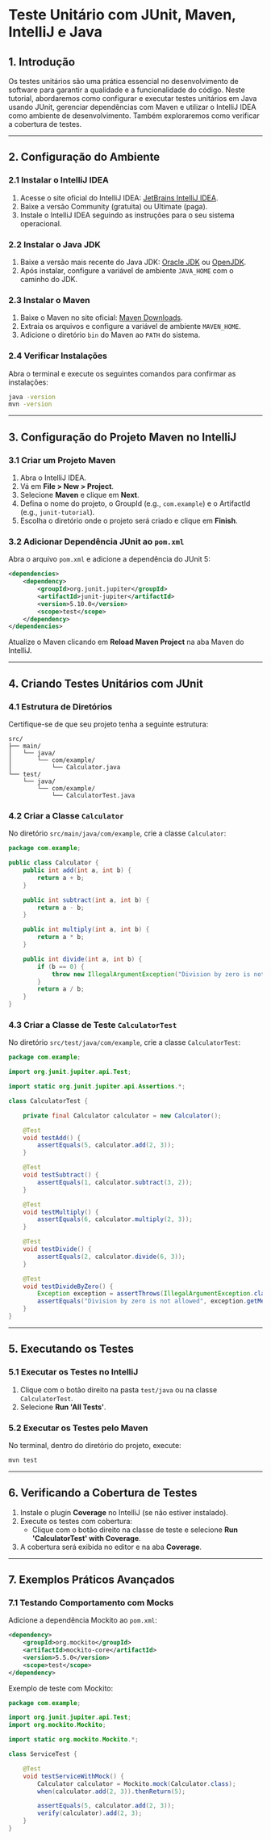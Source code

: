 # Teste Unitário com JUnit, Maven, IntelliJ e Java

## **1. Introdução**
Os testes unitários são uma prática essencial no desenvolvimento de software para garantir a qualidade e a funcionalidade do código. Neste tutorial, abordaremos como configurar e executar testes unitários em Java usando JUnit, gerenciar dependências com Maven e utilizar o IntelliJ IDEA como ambiente de desenvolvimento. Também exploraremos como verificar a cobertura de testes.

---

## **2. Configuração do Ambiente**

### **2.1 Instalar o IntelliJ IDEA**
1. Acesse o site oficial do IntelliJ IDEA: [JetBrains IntelliJ IDEA](https://www.jetbrains.com/idea/).
2. Baixe a versão Community (gratuita) ou Ultimate (paga).
3. Instale o IntelliJ IDEA seguindo as instruções para o seu sistema operacional.

### **2.2 Instalar o Java JDK**
1. Baixe a versão mais recente do Java JDK: [Oracle JDK](https://www.oracle.com/java/technologies/javase-downloads.html) ou [OpenJDK](https://openjdk.org/).
2. Após instalar, configure a variável de ambiente `JAVA_HOME` com o caminho do JDK.

### **2.3 Instalar o Maven**
1. Baixe o Maven no site oficial: [Maven Downloads](https://maven.apache.org/download.cgi).
2. Extraia os arquivos e configure a variável de ambiente `MAVEN_HOME`.
3. Adicione o diretório `bin` do Maven ao `PATH` do sistema.

### **2.4 Verificar Instalações**
Abra o terminal e execute os seguintes comandos para confirmar as instalações:
```bash
java -version
mvn -version
```

---

## **3. Configuração do Projeto Maven no IntelliJ**

### **3.1 Criar um Projeto Maven**
1. Abra o IntelliJ IDEA.
2. Vá em **File > New > Project**.
3. Selecione **Maven** e clique em **Next**.
4. Defina o nome do projeto, o GroupId (e.g., `com.example`) e o ArtifactId (e.g., `junit-tutorial`).
5. Escolha o diretório onde o projeto será criado e clique em **Finish**.

### **3.2 Adicionar Dependência JUnit ao `pom.xml`**
Abra o arquivo `pom.xml` e adicione a dependência do JUnit 5:
```xml
<dependencies>
    <dependency>
        <groupId>org.junit.jupiter</groupId>
        <artifactId>junit-jupiter</artifactId>
        <version>5.10.0</version>
        <scope>test</scope>
    </dependency>
</dependencies>
```

Atualize o Maven clicando em **Reload Maven Project** na aba Maven do IntelliJ.

---

## **4. Criando Testes Unitários com JUnit**

### **4.1 Estrutura de Diretórios**
Certifique-se de que seu projeto tenha a seguinte estrutura:
```
src/
├── main/
│   └── java/
│       └── com/example/
│           └── Calculator.java
└── test/
    └── java/
        └── com/example/
            └── CalculatorTest.java
```

### **4.2 Criar a Classe `Calculator`**
No diretório `src/main/java/com/example`, crie a classe `Calculator`:
```java
package com.example;

public class Calculator {
    public int add(int a, int b) {
        return a + b;
    }

    public int subtract(int a, int b) {
        return a - b;
    }

    public int multiply(int a, int b) {
        return a * b;
    }

    public int divide(int a, int b) {
        if (b == 0) {
            throw new IllegalArgumentException("Division by zero is not allowed");
        }
        return a / b;
    }
}
```

### **4.3 Criar a Classe de Teste `CalculatorTest`**
No diretório `src/test/java/com/example`, crie a classe `CalculatorTest`:
```java
package com.example;

import org.junit.jupiter.api.Test;

import static org.junit.jupiter.api.Assertions.*;

class CalculatorTest {

    private final Calculator calculator = new Calculator();

    @Test
    void testAdd() {
        assertEquals(5, calculator.add(2, 3));
    }

    @Test
    void testSubtract() {
        assertEquals(1, calculator.subtract(3, 2));
    }

    @Test
    void testMultiply() {
        assertEquals(6, calculator.multiply(2, 3));
    }

    @Test
    void testDivide() {
        assertEquals(2, calculator.divide(6, 3));
    }

    @Test
    void testDivideByZero() {
        Exception exception = assertThrows(IllegalArgumentException.class, () -> calculator.divide(1, 0));
        assertEquals("Division by zero is not allowed", exception.getMessage());
    }
}
```

---

## **5. Executando os Testes**

### **5.1 Executar os Testes no IntelliJ**
1. Clique com o botão direito na pasta `test/java` ou na classe `CalculatorTest`.
2. Selecione **Run 'All Tests'**.

### **5.2 Executar os Testes pelo Maven**
No terminal, dentro do diretório do projeto, execute:
```bash
mvn test
```

---

## **6. Verificando a Cobertura de Testes**

1. Instale o plugin **Coverage** no IntelliJ (se não estiver instalado).
2. Execute os testes com cobertura:
   - Clique com o botão direito na classe de teste e selecione **Run 'CalculatorTest' with Coverage**.
3. A cobertura será exibida no editor e na aba **Coverage**.

---

## **7. Exemplos Práticos Avançados**

### **7.1 Testando Comportamento com Mocks**
Adicione a dependência Mockito ao `pom.xml`:
```xml
<dependency>
    <groupId>org.mockito</groupId>
    <artifactId>mockito-core</artifactId>
    <version>5.5.0</version>
    <scope>test</scope>
</dependency>
```

Exemplo de teste com Mockito:
```java
package com.example;

import org.junit.jupiter.api.Test;
import org.mockito.Mockito;

import static org.mockito.Mockito.*;

class ServiceTest {

    @Test
    void testServiceWithMock() {
        Calculator calculator = Mockito.mock(Calculator.class);
        when(calculator.add(2, 3)).thenReturn(5);

        assertEquals(5, calculator.add(2, 3));
        verify(calculator).add(2, 3);
    }
}
```

